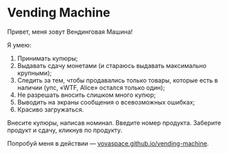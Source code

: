 # Vending Machine

Привет, меня зовут Вендинговая Машина!

 Я умею:
1. Принимать купюры;
2. Выдавать сдачу монетами (и стараюсь выдавать максимально крупными);
3. Следить за тем, чтобы продавались только товары, которые есть в наличии (упс, «WTF, Alice» остался только один);
4. Не разрешать вносить слишком много купюр;
5. Выводить на экраны сообщения о всевозможных ошибках;
6. Красиво загружаться.

Внесите купюры, написав номинал. Введите номер продукта. Заберите продукт и сдачу, кликнув по продукту.

Попробуй меня в действии — [vovaspace.github.io/vending-machine](https://vovaspace.github.io/vending-machine).
